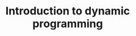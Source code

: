 ---
title: "Introduction to dynamic programming"
published: true
morea_id: reading-screencast-12a
morea_summary: "Example of dynamic programming using the cut rod problem."
morea_type: reading
morea_sort_order: 1
morea_url: http://www.youtube.com/watch?v=RYPsOJmhwgE
morea_labels:
 - Screencast
 - Suthers
 - 24 min
---